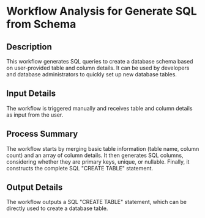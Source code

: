 # Workflow Analysis for Generate SQL from Schema

## Description
This workflow generates SQL queries to create a database schema based on user-provided table and column details. It can be used by developers and database administrators to quickly set up new database tables.

## Input Details
The workflow is triggered manually and receives table and column details as input from the user.

## Process Summary
The workflow starts by merging basic table information (table name, column count) and an array of column details. It then generates SQL columns, considering whether they are primary keys, unique, or nullable. Finally, it constructs the complete SQL "CREATE TABLE" statement.

## Output Details
The workflow outputs a SQL "CREATE TABLE" statement, which can be directly used to create a database table.
